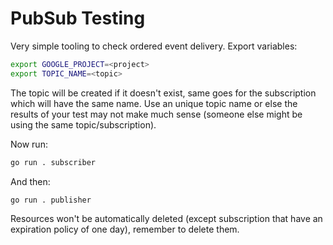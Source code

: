 # PubSub Testing

Very simple tooling to check ordered event delivery.
Export variables:

```sh
export GOOGLE_PROJECT=<project>
export TOPIC_NAME=<topic>
```

The topic will be created if it doesn't exist, same goes for the subscription which will have the same name.
Use an unique topic name or else the results of your test may not make much sense (someone else might be
using the same topic/subscription).

Now run:

```sh
go run . subscriber
```

And then:

```sh
go run . publisher
```

Resources won't be automatically deleted (except subscription that have an expiration policy of one day), remember to delete them.
